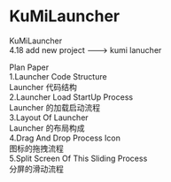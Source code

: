 # KuMiLauncher
KuMiLauncher  
4.18 add new project ---> kumi lanucher  

Plan Paper  
1.Launcher Code Structure  
  Launcher 代码结构  
2.Launcher Load StartUp Process  
  Launcher 的加载启动流程  
3.Layout Of Launcher   
  Launcher 的布局构成  
4.Drag And Drop Process Icon  
  图标的拖拽流程  
5.Split Screen Of This Sliding Process  
  分屏的滑动流程  
